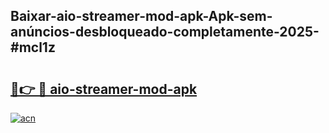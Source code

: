 ## Baixar-aio-streamer-mod-apk-Apk-sem-anúncios-desbloqueado-completamente-2025-#mcl1z

# <h2><a href="https://ainizakaria.my?title=aio-streamer-mod-apk&ref=20M">🔗👉 🔴 aio-streamer-mod-apk</a></h2>

[![acn](https://github.com/user-attachments/assets/0f9c940e-d8b0-45ae-aac7-cd30a18b3e1c)](https://ainizakaria.my?title=aio-streamer-mod-apk&ref=20M)

